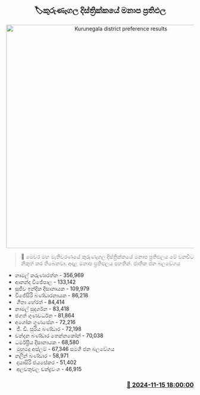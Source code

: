 <p align='center'><b><h2 align='center' title='Kurunegala district preference results'>🏷කුරුණෑගල දිස්ත්‍රික්කයේ මනාප ප්‍රතිඵල</h2></b></p>
<p align='center'><img src='https://helakuru.sgp1.cdn.digitaloceanspaces.com/esana/images/lib/manapa-results.jpg' width='600' alt='Kurunegala district preference results'></p>

>📝 මෙවර මහ මැතිවරණයේ කුරුණෑගල දිස්ත්‍රික්කයේ මනාප ප්‍රතිඵලය මේ වනවිට නිකුත් කර තිබෙනවා.
අදාළ මනාප ප්‍රතිඵලය පහතින්.
ජාතික ජන බලවේගය
* නාමල් කරුණාරත්න - 356,969
* ආනන්ද විජේපාල - 133,142
* සුජීව ඉන්දික දිසානායක - 109,979
* විජේසිරි බණ්ඩාරනායක - 86,218
*  ගීතා හේරත් - 84,414
* නාමල් සුදර්ශන - 83,418
* ජගත් ගුණවර්ධන - 81,864
* අශෝක ගුණසේන - 72,216
*  ජී. ඩී. සූරිය බණ්ඩාර - 72,198
* චන්දන බණ්ඩාර තෙන්නකෝන් - 70,038
* ධර්මප්‍රිය දිසානායක - 68,580
*  මුහුමදු අස්ලම් - 67,346
සමගි ජන බලවේගය
* නලීන් බණ්ඩාර - 58,971
*  දයාසිරි ජයසේකර - 51,402
*  අලවතුවල චන්ද්‍රවංශ - 46,915


<h3 align='right'><a href='https://www.helakuru.lk/esana/p/105102/'>📅 2024-11-15 18:00:00</a></h3>

